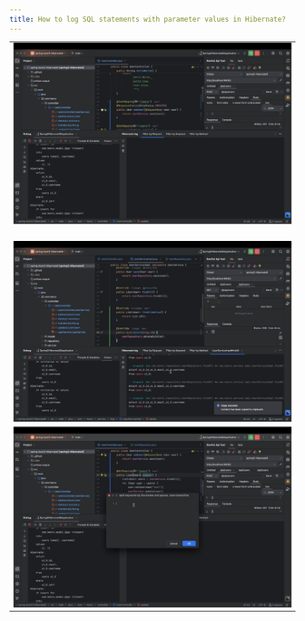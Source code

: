 ```yaml
---
title: How to log SQL statements with parameter values in Hibernate?
---
```

<table>
    <tr>
        <td><img src="pictures/hibernate_log_0.gif" alt=""></td>
    </tr>
    <tr>
        <td><img src="pictures/hibernate_log_1.gif" alt=""></td>
    </tr>
    <tr>
        <td><img src="pictures/hibernate_log_2.gif" alt=""></td>
    </tr>
    <tr>
        <td><img src="pictures/hibernate_log_3.gif" alt=""></td>
    </tr>
</table>
